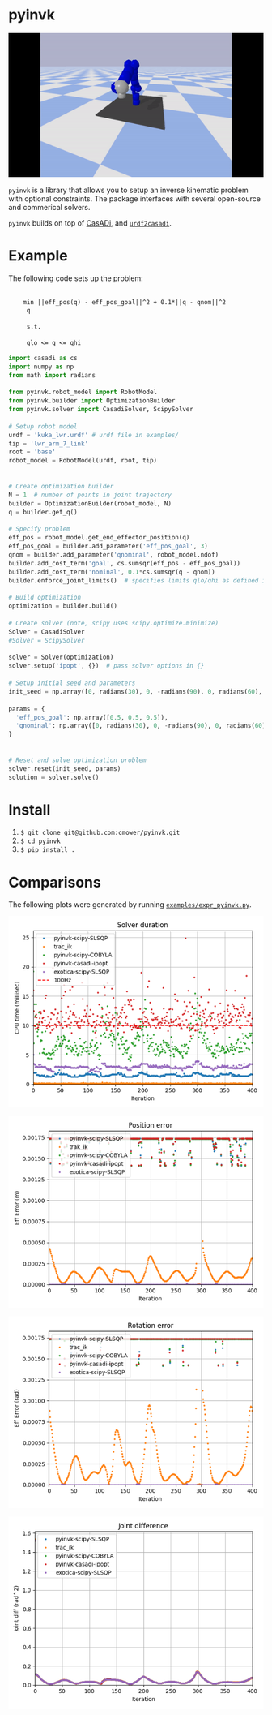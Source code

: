 # pyinvk

![Alt Text](fig8.gif)

`pyinvk` is a library that allows you to setup an inverse kinematic problem with optional constraints.
The package interfaces with several open-source and commerical solvers.

`pyinvk` builds on top of [CasADi](https://web.casadi.org/), and [`urdf2casadi`](https://github.com/mahaarbo/urdf2casadi).

# Example

The following code sets up the problem:
```

    min ||eff_pos(q) - eff_pos_goal||^2 + 0.1*||q - qnom||^2
	 q

	 s.t.

	 qlo <= q <= qhi

```

```python
import casadi as cs
import numpy as np
from math import radians

from pyinvk.robot_model import RobotModel
from pyinvk.builder import OptimizationBuilder
from pyinvk.solver import CasadiSolver, ScipySolver

# Setup robot model
urdf = 'kuka_lwr.urdf' # urdf file in examples/
tip = 'lwr_arm_7_link'
root = 'base'
robot_model = RobotModel(urdf, root, tip)


# Create optimization builder
N = 1  # number of points in joint trajectory
builder = OptimizationBuilder(robot_model, N)
q = builder.get_q()

# Specify problem
eff_pos = robot_model.get_end_effector_position(q)
eff_pos_goal = builder.add_parameter('eff_pos_goal', 3)
qnom = builder.add_parameter('qnominal', robot_model.ndof)
builder.add_cost_term('goal', cs.sumsqr(eff_pos - eff_pos_goal))
builder.add_cost_term('nominal', 0.1*cs.sumsqr(q - qnom))
builder.enforce_joint_limits()  # specifies limits qlo/qhi as defined in urdf

# Build optimization
optimization = builder.build()

# Create solver (note, scipy uses scipy.optimize.minimize)
Solver = CasadiSolver
#Solver = ScipySolver

solver = Solver(optimization)
solver.setup('ipopt', {})  # pass solver options in {}

# Setup initial seed and parameters
init_seed = np.array([0, radians(30), 0, -radians(90), 0, radians(60), 0])

params = {
  'eff_pos_goal': np.array([0.5, 0.5, 0.5]),
  'qnominal': np.array([0, radians(30), 0, -radians(90), 0, radians(60), 0])
}


# Reset and solve optimization problem
solver.reset(init_seed, params)
solution = solver.solve()

```


# Install

1. `$ git clone git@github.com:cmower/pyinvk.git`
2. `$ cd pyinvk`
3. `$ pip install .`

# Comparisons

The following plots were generated by running [`examples/expr_pyinvk.py`](https://github.com/cmower/pyinvk/blob/master/example/expr_pyinvk.py).

![Alt Text](example/fig/time.png)

![Alt Text](example/fig/err.png)

![Alt Text](example/fig/err_eul.png)

![Alt Text](example/fig/jdiff.png)
